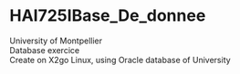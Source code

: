 # HAI725IBase_De_donnee
University of Montpellier  
Database exercice  
Create on X2go Linux, using Oracle database of University


